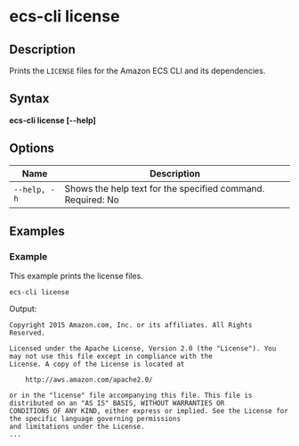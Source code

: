 # ecs\-cli license<a name="cmd-ecs-cli-license"></a>

## Description<a name="cmd-ecs-cli-license-description"></a>

Prints the `LICENSE` files for the Amazon ECS CLI and its dependencies\.

## Syntax<a name="cmd-ecs-cli-license-syntax"></a>

**ecs\-cli license \[\-\-help\]** 

## Options<a name="cmd-ecs-cli-license-options"></a>


| Name | Description | 
| --- | --- | 
|  `--help, -h`  |  Shows the help text for the specified command\. Required: No  | 

## Examples<a name="cmd-ecs-cli-license-examples"></a>

### Example<a name="cmd-ecs-cli-license-example-1"></a>

This example prints the license files\.

```
ecs-cli license
```

Output:

```
Copyright 2015 Amazon.com, Inc. or its affiliates. All Rights Reserved.

Licensed under the Apache License, Version 2.0 (the "License"). You may not use this file except in compliance with the
License. A copy of the License is located at

    http://aws.amazon.com/apache2.0/

or in the "license" file accompanying this file. This file is distributed on an "AS IS" BASIS, WITHOUT WARRANTIES OR
CONDITIONS OF ANY KIND, either express or implied. See the License for the specific language governing permissions
and limitations under the License.
...
```